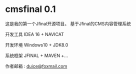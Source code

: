# cmsfinal 0.1

这是我的第一个Jfinal开源项目。
基于Jfinal的CMS内容管理系统

开发工具 IDEA 16  + NAVICAT

开发环境 Windows10 + JDK8.0

系统框架  JFINAL +  MAVEN +...

作者邮箱 : duice@foxmail.com